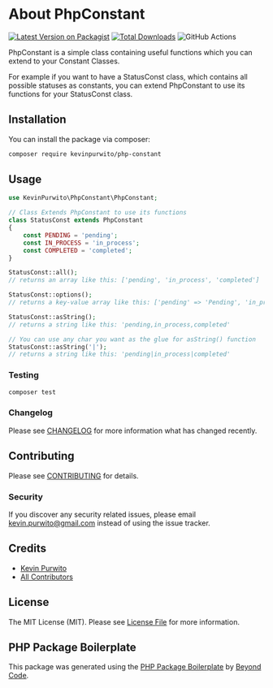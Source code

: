 # About PhpConstant

[![Latest Version on Packagist](https://img.shields.io/packagist/v/kevinpurwito/php-constant.svg?style=flat-square)](https://packagist.org/packages/kevinpurwito/php-constant)
[![Total Downloads](https://img.shields.io/packagist/dt/kevinpurwito/php-constant.svg?style=flat-square)](https://packagist.org/packages/kevinpurwito/php-constant)
![GitHub Actions](https://github.com/kevinpurwito/php-constant/actions/workflows/main.yml/badge.svg)

PhpConstant is a simple class containing useful functions which you can extend to your Constant Classes.

For example if you want to have a StatusConst class, which contains all possible statuses as constants, 
you can extend PhpConstant to use its functions for your StatusConst class.  

## Installation

You can install the package via composer:

```bash
composer require kevinpurwito/php-constant
```

## Usage

```php
use KevinPurwito\PhpConstant\PhpConstant;

// Class Extends PhpConstant to use its functions
class StatusConst extends PhpConstant
{
    const PENDING = 'pending';
    const IN_PROCESS = 'in_process';
    const COMPLETED = 'completed';
}

StatusConst::all();
// returns an array like this: ['pending', 'in_process', 'completed']

StatusConst::options();
// returns a key-value array like this: ['pending' => 'Pending', 'in_process' => 'In Process', 'completed' => 'Completed']

StatusConst::asString();
// returns a string like this: 'pending,in_process,completed'

// You can use any char you want as the glue for asString() function
StatusConst::asString('|');
// returns a string like this: 'pending|in_process|completed'
```
### Testing

```bash
composer test
```

### Changelog

Please see [CHANGELOG](CHANGELOG.md) for more information what has changed recently.

## Contributing

Please see [CONTRIBUTING](CONTRIBUTING.md) for details.

### Security

If you discover any security related issues, please email [kevin.purwito@gmail.com](mailto:kevin.purwito@gmail.com) instead of using the issue tracker.

## Credits

- [Kevin Purwito](https://github.com/kevinpurwito)
- [All Contributors](../../contributors)

## License

The MIT License (MIT). Please see [License File](LICENSE.md) for more information.

## PHP Package Boilerplate

This package was generated using the [PHP Package Boilerplate](https://laravelpackageboilerplate.com)
by [Beyond Code](http://beyondco.de/).

